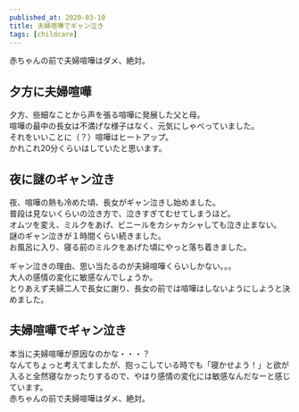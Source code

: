 ```yaml
---
published_at: 2020-03-10
title: 夫婦喧嘩でギャン泣き
tags: [childcare]
---
```


赤ちゃんの前で夫婦喧嘩はダメ、絶対。  

## 夕方に夫婦喧嘩

夕方、些細なことから声を張る喧嘩に発展した父と母。  
喧嘩の最中の長女は不満げな様子はなく、元気にしゃべっていました。  
それをいいことに（？）喧嘩はヒートアップ。  
かれこれ20分くらいはしていたと思います。  

## 夜に謎のギャン泣き

夜、喧嘩の熱も冷めた頃、長女がギャン泣きし始めました。  
普段は見ないくらいの泣き方で、泣きすぎてむせてしまうほど。  
オムツを変え、ミルクをあげ、ビニールをカシャカシャしても泣き止まない。  
謎のギャン泣きが１時間くらい続きました。  
お風呂に入り、寝る前のミルクをあげた頃にやっと落ち着きました。  

ギャン泣きの理由、思い当たるのが夫婦喧嘩くらいしかない。。。  
大人の感情の変化に敏感なんでしょうか。  
とりあえず夫婦二人で長女に謝り、長女の前では喧嘩はしないようにしようと決めました。  

## 夫婦喧嘩でギャン泣き

本当に夫婦喧嘩が原因なのかな・・・？  
なんてちょっと考えてましたが、抱っこしている時でも「寝かせよう！」と欲が入ると全然寝なかったりするので、やはり感情の変化には敏感なんだなーと感じています。  
赤ちゃんの前で夫婦喧嘩はダメ、絶対。  